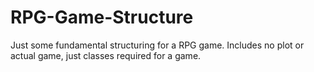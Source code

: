 # RPG-Game-Structure
Just some fundamental structuring for a RPG game. Includes no plot or actual game, just classes required for a game.
